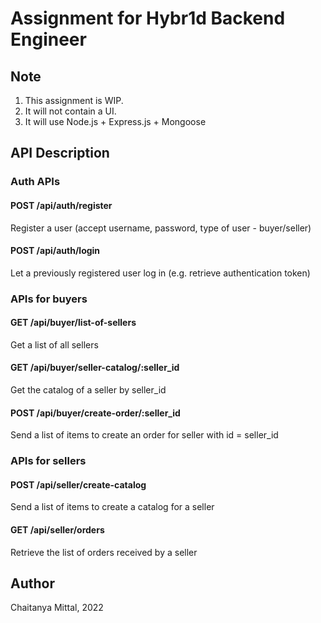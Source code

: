# Assignment for Hybr1d Backend Engineer

## Note

1. This assignment is WIP.
2. It will not contain a UI.
3. It will use Node.js + Express.js + Mongoose

## API Description

### Auth APIs

#### POST /api/auth/register
Register a user (accept username, password, type of user - buyer/seller)

#### POST /api/auth/login
Let a previously registered user log in (e.g. retrieve authentication token)

### APIs for buyers

#### GET /api/buyer/list-of-sellers
Get a list of all sellers

#### GET /api/buyer/seller-catalog/:seller_id
Get the catalog of a seller by seller_id

#### POST /api/buyer/create-order/:seller_id
Send a list of items to create an order for seller with id = seller_id

### APIs for sellers

#### POST /api/seller/create-catalog
Send a list of items to create a catalog for a seller

#### GET /api/seller/orders
Retrieve the list of orders received by a seller

## Author

Chaitanya Mittal, 2022
